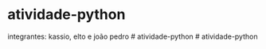 ﻿# atividade-python
integrantes: kassio, elto e joão pedro
#   a t i v i d a d e - p y t h o n  
 #   a t i v i d a d e - p y t h o n  
 